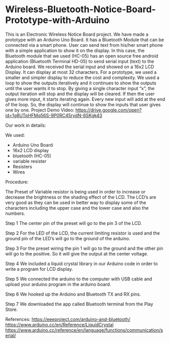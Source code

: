 # Wireless-Bluetooth-Notice-Board-Prototype-with-Arduino
This is an Electronic Wireless Notice Board project. We have made a prototype with an Arduino Uno Board. It has a Bluetooth Module that can be connected via a smart phone. User can send text from his/her smart phone with a simple application to show it on the display. In this case, the Bluetooth module that we used (HC-05) has an open source free android application (Bluetooth Terminal HD-05) to send serial input (text) to the Arduino board. We received the serial input and showed on a 16x2 LCD Display. It can display at most 32 characters. For a prototype, we used a smaller and simpler display to reduce the cost and complexity. We used a loop to show the outputs iteratively and it continues to show the outputs until the user wants it to stop. By giving a single character input “x”, the output iteration will stop and the display will be cleared. If then the user gives more input, it starts iterating again. Every new input will add at the end of the loop. So, the display will continue to show the inputs that user gives one by one.
Project Demo Video: https://drive.google.com/open?id=1g8UTpHFMq56S-9P0RC45rydN-6SKgk43

Our work in details:

We used:
  - Arduino Uno Board
  - 16x2 LCD display
  - bluetooth (HC-05)
  - variable resister
  - Resisters
  - Wires
  
Procedure:

The Preset of Variable resistor is being used in order to increase or decrease the brightness or the shading effect of the LCD. The LCD’s are very good as they can be used in better way to display some of the characters including the upper case and the lower case and also the numbers.

Step 1
The center pin of the preset will go to the pin 3 of the LCD.

Step 2
For the LED of the LCD, the current limiting resistor is used and the ground pin of the LED’s will go to the ground of the arduino.

Step 3
For the preset wiring the pin 1 will go to the ground and the other pin will go to the positive. So it will give the output at the center voltage.

Step 4
We included a liquid crystal library in our Arduino code in order to write a program for LCD display.

Step 5
We connected the arduino to the computer with USB cable and upload your arduino program in the arduino board.

Step 6
We hooked up the Arduino and Bluetooth TX and RX pins.

Step 7
We downloaded the app called Bluetooth terminal from the Play Store.

References:
https://eeeproject.com/arduino-and-bluetooth/
https://www.arduino.cc/en/Reference/LiquidCrystal
https://www.arduino.cc/reference/en/language/functions/communication/serial/

